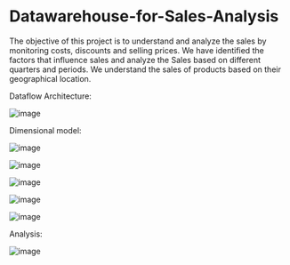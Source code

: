 # Datawarehouse-for-Sales-Analysis
The objective of this project is to understand and analyze the sales by monitoring costs, discounts and selling prices. We have identified the factors that influence sales and analyze the Sales based on different quarters and periods. We understand the sales of products based on their geographical location.


Dataflow Architecture:



![image](https://user-images.githubusercontent.com/68120874/216735230-b22fa08c-691b-4df7-950f-86d5e19a8822.png)



Dimensional model:


![image](https://user-images.githubusercontent.com/68120874/216735245-8eb12bfd-c73a-4aba-a9a4-c0bb9960755f.png)


![image](https://user-images.githubusercontent.com/68120874/216740641-59743582-4c5c-49d5-97e6-c9be89f50030.png)


![image](https://user-images.githubusercontent.com/68120874/216740649-921bd0af-a779-4b29-b955-89da08d0f85d.png)


![image](https://user-images.githubusercontent.com/68120874/216740655-cfce98d7-2047-4dc4-9d8b-96a62b7838af.png)


![image](https://user-images.githubusercontent.com/68120874/216740702-c4c55e3e-9784-463a-a801-479fa984af0a.png)


Analysis:


![image](https://user-images.githubusercontent.com/68120874/216740690-df4773fc-d8fd-4e6c-9a27-62055e9bb902.png)
